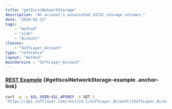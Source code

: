 ```yaml
---
title: "getIscsiNetworkStorage"
description: "An account's associated iSCSI storage volumes."
date: "2018-02-12"
tags:
    - "method"
    - "sldn"
    - "Account"
classes:
    - "SoftLayer_Account"
type: "reference"
layout: "method"
mainService : "SoftLayer_Account"
---
```


### [REST Example](#getIscsiNetworkStorage-example) <a href="/article/rest/"><i class="fas fa-question"></i></a> {#getIscsiNetworkStorage-example .anchor-link} 
```bash
curl -g -u $SL_USER:$SL_APIKEY -X GET \
'https://api.softlayer.com/rest/v3.1/SoftLayer_Account/{SoftLayer_AccountID}/getIscsiNetworkStorage'
```
